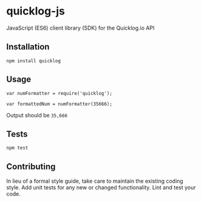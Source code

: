 quicklog-js
=========

JavaScript (ES6) client library (SDK) for the Quicklog.io API

## Installation

  `npm install quicklog`

## Usage

    var numFormatter = require('quicklog');

    var formattedNum = numFormatter(35666);


  Output should be `35,666`


## Tests

  `npm test`

## Contributing

In lieu of a formal style guide, take care to maintain the existing coding style. Add unit tests for any new or changed functionality. Lint and test your code.
